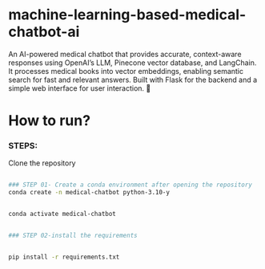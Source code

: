 # machine-learning-based-medical-chatbot-ai
An AI-powered medical chatbot that provides accurate, context-aware responses using OpenAI’s LLM, Pinecone vector database, and LangChain. It processes medical books into vector embeddings, enabling semantic search for fast and relevant answers. Built with Flask for the backend and a simple web interface for user interaction. 🚀


# How to run?

### STEPS:

Clone the repository

```bash

### STEP 01- Create a conda environment after opening the repository
conda create -n medical-chatbot python-3.10-y


conda activate medical-chatbot


### STEP 02-install the requirements


pip install -r requirements.txt
```